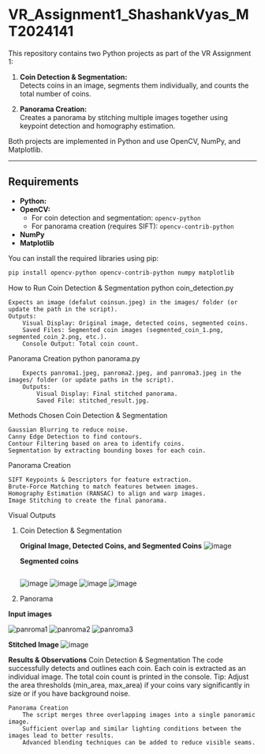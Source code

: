 # VR_Assignment1_ShashankVyas_MT2024141

This repository contains two Python projects as part of the VR Assignment 1:

1. **Coin Detection & Segmentation:**  
   Detects coins in an image, segments them individually, and counts the total number of coins.

2. **Panorama Creation:**  
   Creates a panorama by stitching multiple images together using keypoint detection and homography estimation.

Both projects are implemented in Python and use OpenCV, NumPy, and Matplotlib.

---

## Requirements

- **Python:**
- **OpenCV:**  
  - For coin detection and segmentation: `opencv-python`
  - For panorama creation (requires SIFT): `opencv-contrib-python`
- **NumPy**
- **Matplotlib**

You can install the required libraries using pip:

```bash
pip install opencv-python opencv-contrib-python numpy matplotlib
```
How to Run
    Coin Detection & Segmentation
python coin_detection.py

    Expects an image (defalut coinsun.jpeg) in the images/ folder (or update the path in the script).
    Outputs:
        Visual Display: Original image, detected coins, segmented coins.
        Saved Files: Segmented coin images (segmented_coin_1.png, segmented_coin_2.png, etc.).
        Console Output: Total coin count.

Panorama Creation
    python panorama.py

        Expects panroma1.jpeg, panroma2.jpeg, and panroma3.jpeg in the images/ folder (or update paths in the script).
        Outputs:
            Visual Display: Final stitched panorama.
            Saved File: stitched_result.jpg.

Methods Chosen
Coin Detection & Segmentation

    Gaussian Blurring to reduce noise.
    Canny Edge Detection to find contours.
    Contour Filtering based on area to identify coins.
    Segmentation by extracting bounding boxes for each coin.

Panorama Creation

    SIFT Keypoints & Descriptors for feature extraction.
    Brute-Force Matching to match features between images.
    Homography Estimation (RANSAC) to align and warp images.
    Image Stitching to create the final panorama.
Visual Outputs
1. Coin Detection & Segmentation

   **Original Image, Detected Coins, and Segmented Coins**
      ![image](https://github.com/user-attachments/assets/d4a99894-79d4-4403-b3a9-da6e15771308)

   **Segmented coins**
   ```
   ```
   ![image](https://github.com/user-attachments/assets/bcb4eef1-f09b-4e60-8f29-68c687c4a0bf)
      ![image](https://github.com/user-attachments/assets/9ca1b882-36f7-4577-a685-5510ae464129)
      ![image](https://github.com/user-attachments/assets/9c783508-5c59-4dd2-9e0b-647b0100e3fa)
      ![image](https://github.com/user-attachments/assets/a30bc5c5-8678-4ed0-af21-e3a1d149d8de)

3. Panorama

**Input images**

![panroma1](https://github.com/user-attachments/assets/a3558839-6f90-4ac1-9dd8-7cb0c39caa80)
![panroma2](https://github.com/user-attachments/assets/811dba34-b4b1-4638-a9c0-98f0b9fdea40)
![panroma3](https://github.com/user-attachments/assets/9c72c20f-d836-41fc-8127-6a48dbc16228)

**Stitched Image**
![image](https://github.com/user-attachments/assets/2508f2aa-5582-4ea0-ba18-f96848af7e89)

**Results & Observations**
    Coin Detection & Segmentation
        The code successfully detects and outlines each coin.
        Each coin is extracted as an individual image.
        The total coin count is printed in the console.
        Tip: Adjust the area thresholds (min_area, max_area) if your coins vary significantly in size or if you have background noise.

    Panorama Creation
        The script merges three overlapping images into a single panoramic image.
        Sufficient overlap and similar lighting conditions between the images lead to better results.
        Advanced blending techniques can be added to reduce visible seams.
